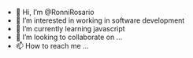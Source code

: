 - 👋 Hi, I’m @RonniRosario
- 👀 I’m interested in working in software development
- 🌱 I’m currently learning javascript
- 💞️ I’m looking to collaborate on ...
- 📫 How to reach me ...

<!---
RonniRosario/RonniRosario is a ✨ special ✨ repository because its `README.md` (this file) appears on your GitHub profile.
You can click the Preview link to take a look at your changes.
--->
